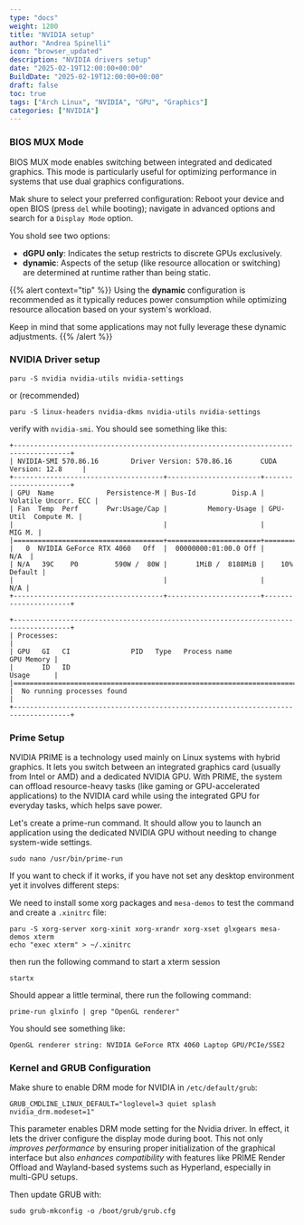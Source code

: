 ```yaml
---
type: "docs"
weight: 1200
title: "NVIDIA setup"
author: "Andrea Spinelli"
icon: "browser_updated"
description: "NVIDIA drivers setup"
date: "2025-02-19T12:00:00+00:00"
BuildDate: "2025-02-19T12:00:00+00:00"
draft: false
toc: true
tags: ["Arch Linux", "NVIDIA", "GPU", "Graphics"]
categories: ["NVIDIA"]
---
```

### BIOS MUX Mode

BIOS MUX mode enables switching between integrated and dedicated graphics. This mode is particularly useful for optimizing performance in systems that use dual graphics configurations.

Mak shure to select your preferred configuration: Reboot your device and open BIOS (press `del` while booting); navigate in advanced options and search for a `Display Mode` option.

You shold see two options:

- **dGPU only**: Indicates the setup restricts to discrete GPUs exclusively.
- **dynamic**: Aspects of the setup (like resource allocation or switching) are determined at runtime rather than being static.

{{% alert context="tip" %}}
Using the **dynamic** configuration is recommended as it typically reduces power consumption while optimizing resource allocation based on your system's workload.

Keep in mind that some applications may not fully leverage these dynamic adjustments.
{{% /alert %}}

### NVIDIA Driver setup

```shell
paru -S nvidia nvidia-utils nvidia-settings 
```

or (recommended)

```shell
paru -S linux-headers nvidia-dkms nvidia-utils nvidia-settings
```

verify with `nvidia-smi`. You should see something like this:

```shell
+------------------------------------------------------------------------------------+
| NVIDIA-SMI 570.86.16        Driver Version: 570.86.16       CUDA Version: 12.8     |
+-------------------------------------+-----------------------+----------------------+
| GPU  Name             Persistence-M | Bus-Id         Disp.A | Volatile Uncorr. ECC |
| Fan  Temp  Perf       Pwr:Usage/Cap |          Memory-Usage | GPU-Util  Compute M. |
|                                     |                       |               MIG M. |
|=====================================+=======================+======================|
|   0  NVIDIA GeForce RTX 4060   Off  |  00000000:01:00.0 Off |                 N/A  |
| N/A   39C    P0         590W /  80W |       1MiB /  8188MiB |    10%       Default |
|                                     |                       |                  N/A |
+-------------------------------------+-----------------------+----------------------+

+------------------------------------------------------------------------------------+
| Processes:                                                                         | 
| GPU   GI   CI               PID   Type   Process name                   GPU Memory |
|       ID   ID                                                           Usage      |
|====================================================================================|
|  No running processes found                                                        |
+------------------------------------------------------------------------------------+
```

### Prime Setup

NVIDIA PRIME is a technology used mainly on Linux systems with hybrid graphics. It lets you switch between an integrated graphics card (usually from Intel or AMD) and a dedicated NVIDIA GPU. With PRIME, the system can offload resource-heavy tasks (like gaming or GPU-accelerated applications) to the NVIDIA card while using the integrated GPU for everyday tasks, which helps save power.

Let's create a prime-run command. It should allow you to launch an application using the dedicated NVIDIA GPU without needing to change system-wide settings.

```shell
sudo nano /usr/bin/prime-run
```

If you want to check if it works, if you have not set any desktop environment yet it involves different steps:

We need to install some xorg packages and `mesa-demos` to test the command and create a `.xinitrc` file:

```shell
paru -S xorg-server xorg-xinit xorg-xrandr xorg-xset glxgears mesa-demos xterm
echo "exec xterm" > ~/.xinitrc
```

then run the following command to start a xterm session

```shell
startx
```
Should appear a little terminal, there run the following command:

```shell
prime-run glxinfo | grep "OpenGL renderer"
```

You should see something like:

```shell
OpenGL renderer string: NVIDIA GeForce RTX 4060 Laptop GPU/PCIe/SSE2
```


### Kernel and GRUB Configuration

Make shure to enable DRM mode for NVIDIA in `/etc/default/grub`:

```shell
GRUB_CMDLINE_LINUX_DEFAULT="loglevel=3 quiet splash nvidia_drm.modeset=1"
```

This parameter enables DRM mode setting for the Nvidia driver. In effect, it lets the driver configure the display mode during boot. This not only *improves performance* by ensuring proper initialization of the graphical interface but also *enhances compatibility* with features like PRIME Render Offload and Wayland-based systems such as Hyperland, especially in multi-GPU setups.

Then update GRUB with:

```shell
sudo grub-mkconfig -o /boot/grub/grub.cfg
```